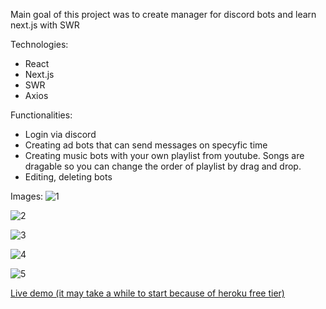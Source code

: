 Main goal of this project was to create manager for discord bots and learn next.js with SWR

Technologies:
 - React
 - Next.js
 - SWR
 - Axios
 
 Functionalities:
 - Login via discord
 - Creating ad bots that can send messages on specyfic time
 - Creating music bots with your own playlist from youtube. Songs are dragable so you can change the order of playlist by drag and drop.
 - Editing, deleting bots
 
 Images:
![1](https://user-images.githubusercontent.com/41025347/118409985-7a187800-b68d-11eb-8d87-7168a49f605c.png)

![2](https://user-images.githubusercontent.com/41025347/118410031-bf3caa00-b68d-11eb-8483-c4069eb5819a.png)

![3](https://user-images.githubusercontent.com/41025347/118409990-7f75c280-b68d-11eb-9091-27c2c5317fd8.png)

![4](https://user-images.githubusercontent.com/41025347/118409991-80a6ef80-b68d-11eb-8f22-f8502c2634d0.png)

![5](https://user-images.githubusercontent.com/41025347/118409993-81d81c80-b68d-11eb-818d-22fc7d429d21.png)

[Live demo (it may take a while to start because of heroku free tier)](https://bot-manager-front.herokuapp.com/login) 
